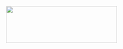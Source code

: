 <div id="header" align="center">
  <img src="https://media2.giphy.com/media/v1.Y2lkPTc5MGI3NjExbnRvcjYyN2tma2NyM3ZlaDBqZno4cmRpMWF4bGhpNmRoN2V2Z3NrOSZlcD12MV9pbnRlcm5hbF9naWZfYnlfaWQmY3Q9Zw/2m19xQszVR20QBedoV/giphy.gif" width="300" height="100">
</div>
